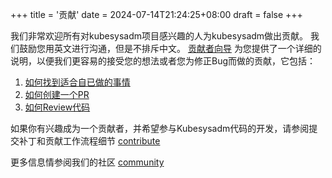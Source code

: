 +++
title = '贡献'
date = 2024-07-14T21:24:25+08:00
draft = false
+++

我们非常欢迎所有对kubesysadm项目感兴趣的人为kubesysadm做出贡献。
我们鼓励您用英文进行沟通，但是不排斥中文。
[贡献者向导](https://raw.githubusercontent.com/kubesysadm/community/contribute.md) 为您提供了一个详细的说明，以便我们更容易的接受您的想法或者您为修正Bug而做的贡献，它包括：

1. [如何找到适合自已做的事情](https://raw.githubusercontent.com/kubesysadm/community/contribute.md#find-something-to-work-on)
2. [如何创建一个PR](https://raw.githubusercontent.com/kubesysadm/community/contribute.md#creating-pull-requests)
3. [如何Review代码](https://raw.githubusercontent.com/kubesysadm/community/contribute.md#code-review)

如果你有兴趣成为一个贡献者，并希望参与Kubesysadm代码的开发，请参阅提交补丁和贡献工作流程细节
[contribute](https://raw.githubusercontent.com/kubesysadm/community/contribute.md) 

更多信息情参阅我们的社区 [community](https://github.com/kubesysadm/community)
